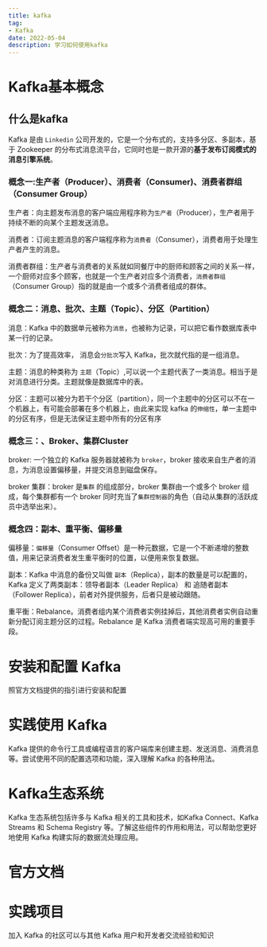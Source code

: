 ```yaml
---
title: kafka
tag:
- Kafka
date: 2022-05-04
description: 学习如何使用kafka
---
```


# Kafka基本概念

## 什么是kafka

Kafka 是由 `Linkedin` 公司开发的，它是一个分布式的，支持多分区、多副本，基于 Zookeeper 的分布式消息流平台，它同时也是一款开源的**基于发布订阅模式的消息引擎系统**。

### 概念一:生产者（Producer）、消费者（Consumer)、消费者群组（Consumer Group）

生产者：向主题发布消息的客户端应用程序称为`生产者`（Producer），生产者用于持续不断的向某个主题发送消息。

消费者：订阅主题消息的客户端程序称为`消费者`（Consumer），消费者用于处理生产者产生的消息。

消费者群组：生产者与消费者的关系就如同餐厅中的厨师和顾客之间的关系一样，一个厨师对应多个顾客，也就是一个生产者对应多个消费者，`消费者群组`（Consumer Group）指的就是由一个或多个消费者组成的群体。

### 概念二：消息、批次、主题（Topic）、分区（Partition）

消息：Kafka 中的数据单元被称为`消息`，也被称为记录，可以把它看作数据库表中某一行的记录。

批次：为了提高效率， 消息会`分批次`写入 Kafka，批次就代指的是一组消息。

主题：消息的种类称为 `主题`（Topic）,可以说一个主题代表了一类消息。相当于是对消息进行分类。主题就像是数据库中的表。

分区：主题可以被分为若干个分区（partition），同一个主题中的分区可以不在一个机器上，有可能会部署在多个机器上，由此来实现 kafka 的`伸缩性`，单一主题中的分区有序，但是无法保证主题中所有的分区有序

### 概念三：、Broker、集群Cluster

broker: 一个独立的 Kafka 服务器就被称为 `broker`，broker 接收来自生产者的消息，为消息设置偏移量，并提交消息到磁盘保存。

broker 集群：broker 是`集群` 的组成部分，broker 集群由一个或多个 broker 组成，每个集群都有一个 broker 同时充当了`集群控制器`的角色（自动从集群的活跃成员中选举出来）。

### 概念四：副本、重平衡、偏移量

偏移量：`偏移量`（Consumer Offset）是一种元数据，它是一个不断递增的整数值，用来记录消费者发生重平衡时的位置，以便用来恢复数据。

副本：Kafka 中消息的备份又叫做 `副本`（Replica），副本的数量是可以配置的，Kafka 定义了两类副本：领导者副本（Leader Replica） 和 追随者副本（Follower Replica），前者对外提供服务，后者只是被动跟随。

重平衡：Rebalance。消费者组内某个消费者实例挂掉后，其他消费者实例自动重新分配订阅主题分区的过程。Rebalance 是 Kafka 消费者端实现高可用的重要手段。

# 安装和配置 Kafka

照官方文档提供的指引进行安装和配置

# 实践使用 Kafka

Kafka 提供的命令行工具或编程语言的客户端库来创建主题、发送消息、消费消息等。尝试使用不同的配置选项和功能，深入理解 Kafka 的各种用法。

# Kafka生态系统

Kafka 生态系统包括许多与 Kafka 相关的工具和技术，如Kafka Connect、Kafka Streams 和 Schema Registry 等。了解这些组件的作用和用法，可以帮助您更好地使用 Kafka 构建实际的数据流处理应用。

# 官方文档

# 实践项目

加入 Kafka 的社区可以与其他 Kafka 用户和开发者交流经验和知识

